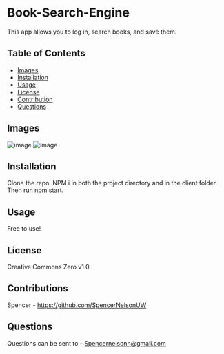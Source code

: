 # Book-Search-Engine

This app allows you to log in, search books, and save them.

  ## Table of Contents
  - [Images](#images)
  - [Installation](#installation)
  - [Usage](#usage)
  - [License](#license)
  - [Contribution](#contribution)
  - [Questions](#question)

## Images 

![image](https://user-images.githubusercontent.com/107777027/208978360-46b765c5-4472-4bbd-9548-ef4aa3fb56a4.png)
![image](https://user-images.githubusercontent.com/107777027/208978442-e154a380-82fd-4c21-a3cf-05faa850aee5.png)


## Installation

Clone the repo. NPM i in both the project directory and in the client folder. Then run npm start.

## Usage

Free to use!

## License 

Creative Commons Zero v1.0

## Contributions 
Spencer - https://github.com/SpencerNelsonUW

## Questions
Questions can be sent to - Spencernelsonn@gmail.com
